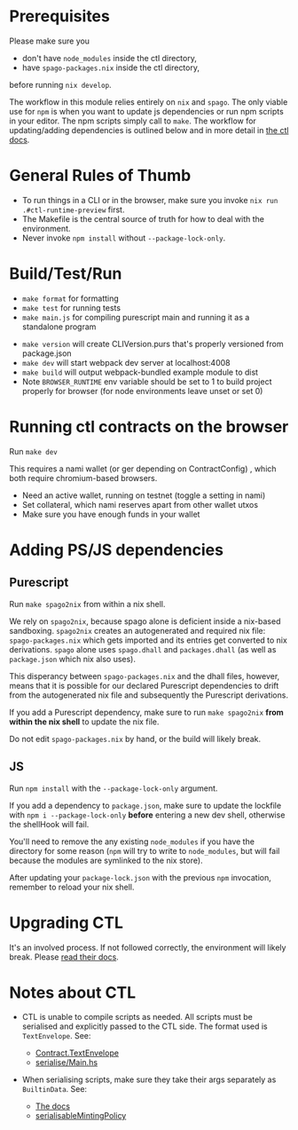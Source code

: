 # Prerequisites
Please make sure you
- don't have `node_modules` inside the ctl directory,
- have `spago-packages.nix` inside the ctl directory,

before running `nix develop`.

The workflow in this module relies entirely on `nix` and `spago`. The only viable use for `npm` is
when you want to update js dependencies or run npm scripts in your editor. The npm scripts simply
call to `make`. The workflow for updating/adding dependencies is outlined below and in more detail
in [the ctl docs](https://github.com/Plutonomicon/cardano-transaction-lib/tree/develop/doc).

# General Rules of Thumb
* To run things in a CLI or in the browser, make sure you invoke `nix run .#ctl-runtime-preview` first.
* The Makefile is the central source of truth for how to deal with the environment.
* Never invoke `npm install` without `--package-lock-only`.

# Build/Test/Run
* `make format` for formatting
* `make test` for running tests
* `make main.js` for compiling purescript main and running it as a standalone program
<!-- TODO: deprecate webpack? change make dev to call spago repl and make build to call spago build -->
* `make version` will create CLIVersion.purs that's properly versioned from package.json
* `make dev` will start webpack dev server at localhost:4008
* `make build` will output webpack-bundled example module to dist
* Note `BROWSER_RUNTIME` env variable should be set to 1 to build project properly for browser (for
node environments leave unset or set 0)

# Running ctl contracts on the browser

Run `make dev`

This requires a nami wallet (or ger depending on ContractConfig) , which both require chromium-based
browsers.
* Need an active wallet, running on testnet (toggle a setting in nami)
* Set collateral, which nami reserves apart from other wallet utxos
* Make sure you have enough funds in your wallet
<!-- END TODO -->

# Adding PS/JS dependencies

## Purescript
Run `make spago2nix` from within a nix shell.

We rely on `spago2nix`, because spago alone is deficient inside a nix-based sandboxing. `spago2nix`
creates an autogenerated and required nix file: `spago-packages.nix` which gets imported and its
entries get converted to nix derivations. `spago` alone uses `spago.dhall` and `packages.dhall` (as
well as `package.json` which nix also uses).

This disperancy between `spago-packages.nix` and the dhall files, however, means that it is possible
for our declared Purescript dependencies to drift from the autogenerated nix file and subsequently
the Purescript derivations.

If you add a Purescript dependency, make sure to run `make spago2nix` **from within the nix shell**
to update the nix file.

Do not edit `spago-packages.nix` by hand, or the build will likely break.

## JS
Run `npm install` with the `--package-lock-only` argument.

If you add a dependency to `package.json`, make sure to update the lockfile with
`npm i --package-lock-only` **before** entering a new dev shell, otherwise the shellHook will fail.

You'll need to remove the any existing `node_modules` if you have the directory for some reason
(`npm` will try to write to `node_modules`, but will fail because the modules are symlinked to the
nix store).

After updating your `package-lock.json` with the previous `npm` invocation, remember to reload your
nix shell.

# Upgrading CTL
It's an involved process. If not followed correctly, the environment will likely break. Please
[read their docs](https://github.com/Plutonomicon/cardano-transaction-lib/blob/develop/doc/ctl-as-dependency.md#upgrading-ctl).

# Notes about CTL
* CTL is unable to compile scripts as needed. All scripts must be serialised and explicitly passed
to the CTL side. The format used is `TextEnvelope`. See:
  * [Contract.TextEnvelope](https://plutonomicon.github.io/cardano-transaction-lib/Contract.TextEnvelope.html)
  * [serialise/Main.hs](../app/serialise/Main.hs)

* When serialising scripts, make sure they take their args separately as `BuiltinData`. See:
  * [The docs](https://github.com/Plutonomicon/cardano-transaction-lib/blob/develop/doc/plutus-comparison.md#applying-arguments-to-parameterized-scripts)
  * [serialisableMintingPolicy](../src/TrustlessSidechain/OnChain/FUELMintingPolicy.hs)
